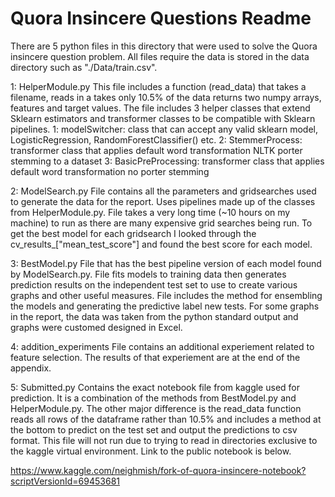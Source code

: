 # Quora Insincere Questions Readme

There are 5 python files in this directory that were used to solve the Quora insincere question problem. All files require the data is stored in the data directory such as
"./Data/train.csv".

1: HelperModule.py
This file includes a function (read_data) that takes a filename, reads in a takes only 10.5% of the data returns two numpy arrays, features and target values.
The file includes 3 helper classes that extend Sklearn estimators and transformer classes to be compatible with Sklearn pipelines. 
	1: modelSwitcher: class that can accept any valid sklearn model, LogisticRegression, RandomForestClassifier() etc.
	2: StemmerProcess: transformer class that applies default word transformation NLTK porter stemming to a dataset
	3: BasicPreProcessing: transformer class that applies default word transformation no porter stemming

2: ModelSearch.py
File contains all the parameters and gridsearches used to generate the data for the report. Uses pipelines made up of the classes from HelperModule.py.
File takes a very long time (~10 hours on my machine) to run as there are many expensive grid searches being run. To get the best model for each gridsearch I looked through the cv_results_["mean_test_score"] and found the best score for each model.

3: BestModel.py
File that has the best pipeline version of each model found by ModelSearch.py. File fits models to training data then generates prediction results on the independent test set
to use to create various graphs and other useful measures. File includes the method for ensembling the models and generating the predictive label new tests. For some graphs in 
the report, the data was taken from the python standard output and graphs were customed designed in Excel. 

4: addition_experiments
File contains an additional experiement related to feature selection. The results of that experiement are at the end of the appendix.

5: Submitted.py
Contains the exact notebook file from kaggle used for prediction. It is a combination of the methods from BestModel.py and HelperModule.py. The other major difference is the 
read_data function reads all rows of the dataframe rather than 10.5% and includes a method at the bottom to predict on the test set and output the predictions to csv format.
This file will not run due to trying to read in directories exclusive to the kaggle virtual environment.
Link to the public notebook is below.

https://www.kaggle.com/neighmish/fork-of-quora-insincere-notebook?scriptVersionId=69453681


